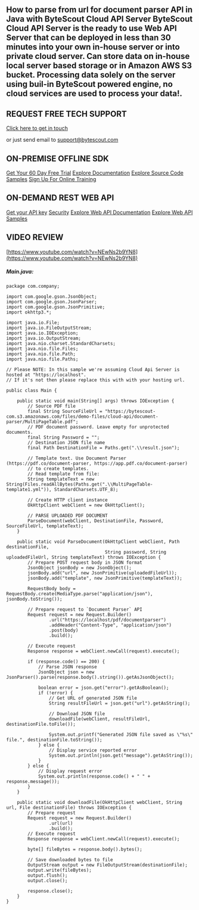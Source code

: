 ## How to parse from url for document parser API in Java with ByteScout Cloud API Server ByteScout Cloud API Server is the ready to use Web API Server that can be deployed in less than 30 minutes into your own in-house server or into private cloud server. Can store data on in-house local server based storage or in Amazon AWS S3 bucket. Processing data solely on the server using buil-in ByteScout powered engine, no cloud services are used to process your data!.

## REQUEST FREE TECH SUPPORT

[Click here to get in touch](https://bytescout.zendesk.com/hc/en-us/requests/new?subject=ByteScout%20Cloud%20API%20Server%20Question)

or just send email to [support@bytescout.com](mailto:support@bytescout.com?subject=ByteScout%20Cloud%20API%20Server%20Question) 

## ON-PREMISE OFFLINE SDK 

[Get Your 60 Day Free Trial](https://bytescout.com/download/web-installer?utm_source=github-readme)
[Explore Documentation](https://bytescout.com/documentation/index.html?utm_source=github-readme)
[Explore Source Code Samples](https://github.com/bytescout/ByteScout-SDK-SourceCode/)
[Sign Up For Online Training](https://academy.bytescout.com/)


## ON-DEMAND REST WEB API

[Get your API key](https://app.pdf.co/signup?utm_source=github-readme)
[Security](https://pdf.co/security)
[Explore Web API Documentation](https://apidocs.pdf.co?utm_source=github-readme)
[Explore Web API Samples](https://github.com/bytescout/ByteScout-SDK-SourceCode/tree/master/PDF.co%20Web%20API)

## VIDEO REVIEW

[https://www.youtube.com/watch?v=NEwNs2b9YN8](https://www.youtube.com/watch?v=NEwNs2b9YN8)




<!-- code block begin -->

##### **Main.java:**
    
```
package com.company;

import com.google.gson.JsonObject;
import com.google.gson.JsonParser;
import com.google.gson.JsonPrimitive;
import okhttp3.*;

import java.io.File;
import java.io.FileOutputStream;
import java.io.IOException;
import java.io.OutputStream;
import java.nio.charset.StandardCharsets;
import java.nio.file.Files;
import java.nio.file.Path;
import java.nio.file.Paths;

// Please NOTE: In this sample we're assuming Cloud Api Server is hosted at "https://localhost". 
// If it's not then please replace this with with your hosting url.

public class Main {

    public static void main(String[] args) throws IOException {
        // Source PDF file
        final String SourceFileUrl = "https://bytescout-com.s3.amazonaws.com/files/demo-files/cloud-api/document-parser/MultiPageTable.pdf";
        // PDF document password. Leave empty for unprotected documents.
        final String Password = "";
        // Destination JSON file name
        final Path DestinationFile = Paths.get(".\\result.json");

        // Template text. Use Document Parser (https://pdf.co/document-parser, https://app.pdf.co/document-parser)
        // to create templates.
        // Read template from file:
        String templateText = new String(Files.readAllBytes(Paths.get(".\\MultiPageTable-template1.yml")), StandardCharsets.UTF_8);

        // Create HTTP client instance
        OkHttpClient webClient = new OkHttpClient();

        // PARSE UPLOADED PDF DOCUMENT
        ParseDocument(webClient, DestinationFile, Password, SourceFileUrl, templateText);
    }

    public static void ParseDocument(OkHttpClient webClient, Path destinationFile,
                                     String password, String uploadedFileUrl, String templateText) throws IOException {
        // Prepare POST request body in JSON format
        JsonObject jsonBody = new JsonObject();
        jsonBody.add("url", new JsonPrimitive(uploadedFileUrl));
        jsonBody.add("template", new JsonPrimitive(templateText));

        RequestBody body = RequestBody.create(MediaType.parse("application/json"), jsonBody.toString());

        // Prepare request to `Document Parser` API
        Request request = new Request.Builder()
                .url("https://localhost/pdf/documentparser")
                .addHeader("Content-Type", "application/json")
                .post(body)
                .build();

        // Execute request
        Response response = webClient.newCall(request).execute();

        if (response.code() == 200) {
            // Parse JSON response
            JsonObject json = new JsonParser().parse(response.body().string()).getAsJsonObject();

            boolean error = json.get("error").getAsBoolean();
            if (!error) {
                // Get URL of generated JSON file
                String resultFileUrl = json.get("url").getAsString();

                // Download JSON file
                downloadFile(webClient, resultFileUrl, destinationFile.toFile());

                System.out.printf("Generated JSON file saved as \"%s\" file.", destinationFile.toString());
            } else {
                // Display service reported error
                System.out.println(json.get("message").getAsString());
            }
        } else {
            // Display request error
            System.out.println(response.code() + " " + response.message());
        }
    }

    public static void downloadFile(OkHttpClient webClient, String url, File destinationFile) throws IOException {
        // Prepare request
        Request request = new Request.Builder()
                .url(url)
                .build();
        // Execute request
        Response response = webClient.newCall(request).execute();

        byte[] fileBytes = response.body().bytes();

        // Save downloaded bytes to file
        OutputStream output = new FileOutputStream(destinationFile);
        output.write(fileBytes);
        output.flush();
        output.close();

        response.close();
    }
}

```

<!-- code block end -->